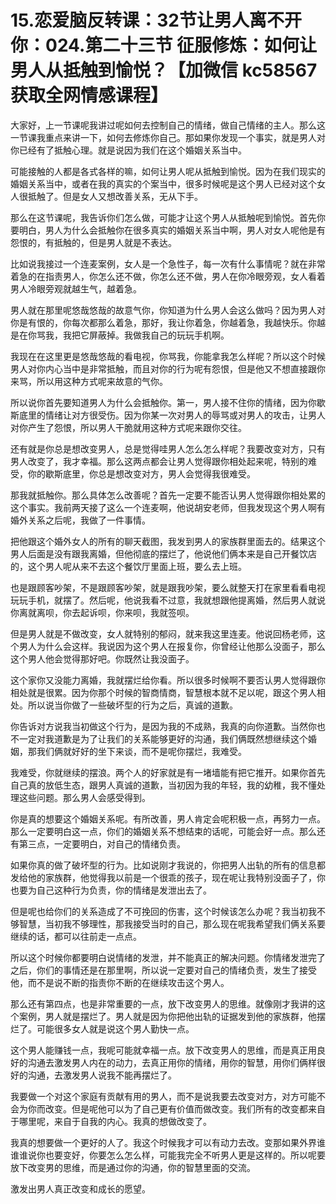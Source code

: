 # 15.恋爱脑反转课：32节让男人离不开你：024.第二十三节 征服修炼：如何让男人从抵触到愉悦？【加微信 kc58567 获取全网情感课程】

大家好，上一节课呢我讲过呢如何去控制自己的情绪，做自己情绪的主人。那么这一节课我重点来讲一下，如何去修炼你自己。那如果你发现一个事实，就是男人对你已经有了抵触心理。就是说因为我们在这个婚姻关系当中。

可能接触的人都是各式各样的嘛，如何让男人呢从抵触到愉悦。因为在我们现实的婚姻关系当中，或者在我的真实的个案当中，很多时候呢是这个男人已经对这个女人很抵触了。但是女人又想改善关系，无从下手。

那么在这节课呢，我告诉你们怎么做，可能才让这个男人从抵触呢到愉悦。首先你要明白，男人为什么会抵触你在很多真实的婚姻关系当中啊，男人对女人呢他是有怨恨的，有抵触的，但是男人就是不表达。

比如说我接过一个连麦案例，女人是一个急性子，每一次有什么事情呢？就在非常着急的在指责男人，你怎么还不做，你怎么还不做，男人在你冷眼旁观，女人看着男人冷眼旁观就越生气，越着急。

男人就在那里呢悠哉悠哉的故意气你，你知道为什么男人会这么做吗？因为男人对你是有恨的，你每次都那么着急，那好，我让你着急，你越着急，我越快乐。你越是在你骂我，我把它屏蔽掉。我做我自己的玩玩手机啊。

我现在在这里更是悠哉悠哉的看电视，你骂我，你能拿我怎么样呢？所以这个时候男人对你内心当中是非常抵触，而且对你的行为呢有怨恨，但是他又不想直接跟你来骂，所以用这种方式呢来故意的气你。

所以说你首先要知道男人为什么会抵触你。第一，男人接不住你的情绪，因为你歇斯底里的情绪让对方很受伤。因为你某一次对男人的辱骂或对男人的攻击，让男人对你产生了怨恨，所以男人干脆就用这种方式呢来跟你交往。

还有就是你总是想改变男人，总是觉得哇男人怎么怎么样呢？我要改变对方，只有男人改变了，我才幸福。那么这两点都会让男人觉得跟你相处起来呢，特别的难受，你的歇斯底里，你总是想改变对方，男人会觉得我很难受。

那我就抵触你。那么具体怎么改善呢？首先一定要不能否认男人觉得跟你相处累的这个事实。我前两天接了这么一个连麦啊，他说胡安老师，但我发现这个男人啊有婚外关系之后呢，我做了一件事情。

把他跟这个婚外女人的所有的聊天截图，我发到男人的家族群里面去的。结果这个男人后面是没有跟我离婚，但他彻底的摆烂了，他说他们俩本来是自己开餐饮店的，这个男人呢从来不去这个餐饮厅里面上班，要么去上班。

也是跟顾客吵架，不是跟顾客吵架，就是跟我吵架，要么就整天打在家里看看电视玩玩手机，就摆了。然后呢，他说我看不过意，我就想跟他提离婚，然后男人就说你离就离呗，你去起诉呗，你来呗，我就签呗。

但是男人就是不做改变，女人就特别的郁闷，就来我这里连麦。他说回杨老师，这个男人为什么会这样。我说因为这个男人在报复你，你曾经让他那么没面子，那么这个男人他会觉得那好吧。你既然让我没面子。

这个家你又没能力离婚，我就摆烂给你看。所以很多时候啊不要否认男人觉得跟你相处就是很累。因为你那个时候的智商情商，智慧根本就不足以呢，跟这个男人相处。所以说当你做了一些破坏型的行为之后，真诚的道歉。

你告诉对方说我当初做这个行为，是因为我的不成熟，我真的向你道歉。当然你也不一定对我道歉是为了让我们的关系能够更好的沟通，我们俩既然想继续这个婚姻，那我们俩就好好的坐下来谈，而不是呢你摆烂，我难受。

我难受，你就继续的摆浪。两个人的好家就是有一堵墙能有把它推开。如果你首先自己真的放低生态，跟男人真诚的道歉，当初因为我的年轻，我的幼稚，我不懂处理这些问题。那么男人会感受得到。

你是真的想要这个婚姻关系呢。有所改善，男人肯定会呢积极一点，再努力一点。那么一定要明白这一点，你们的婚姻关系不想结束的话呢，可能会好一点。那么还有第三点，一定要明白，对自己的情绪负责。

如果你真的做了破坏型的行为。比如说刚才我说的，你把男人出轨的所有的信息都发给他的家族群，他觉得我以前是一个很乖的孩子，现在呢让我特别没面子了，你也要为自己这种行为负责，你的情绪是发泄出去了。

但是呢也给你们的关系造成了不可挽回的伤害，这个时候该怎么办呢？我当初我不够智慧，当初我不够理性，那我接受当时的自己，那么现在呢我希望我们俩关系要继续的话，都可以往前走一点点。

所以这个时候你都要明白说情绪的发泄，并不能真正的解决问题。你情绪发泄完了之后，你们的事情还是在那里啊，所以说一定要对自己的情绪负责，发生了接受他，而不是说不断的指责你不断的在继续攻击这个男人。

那么还有第四点，也是非常重要的一点，放下改变男人的思维。就像刚才我讲的这个案例，男人就是摆烂了。男人就是因为你把他出轨的证据发到他的家族群，他摆烂了。可能很多女人就是说这个男人勤快一点。

这个男人能赚钱一点，我呢可能就幸福一点。放下改变男人的思维，而是真正用良好的沟通去激发男人内在的动力，去真正用你的情绪，用你的智慧，用你们俩样很好的沟通，去激发男人说我不能再摆烂了。

我要做一个对这个家庭有贡献有用的男人，而不是说我要去改变对方，对方可能不会为你而改变。但是呢他可以为了自己更有价值而做改变。我们所有的改变都来自于哪里呢，来自于自我的内心。我真的想做改变了。

我真的想要做一个更好的人了。我这个时候我才可以有动力去改。变那如果外界谁谁谁说你也要变好，你要怎么怎么样，可能我完全不听男人更是这样的。所以呢要放下改变男的思维，而是通过你的沟通，你的智慧里面的交流。

激发出男人真正改变和成长的愿望。